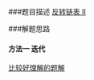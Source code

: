 ###题目描述
[反转链表 II](https://leetcode-cn.com/problems/reverse-linked-list-ii/)

###解题思路

#### 方法一 迭代
[比较好理解的题解](https://leetcode-cn.com/problems/reverse-linked-list-ii/solution/java-shuang-zhi-zhen-tou-cha-fa-by-mu-yi-cheng-zho/)